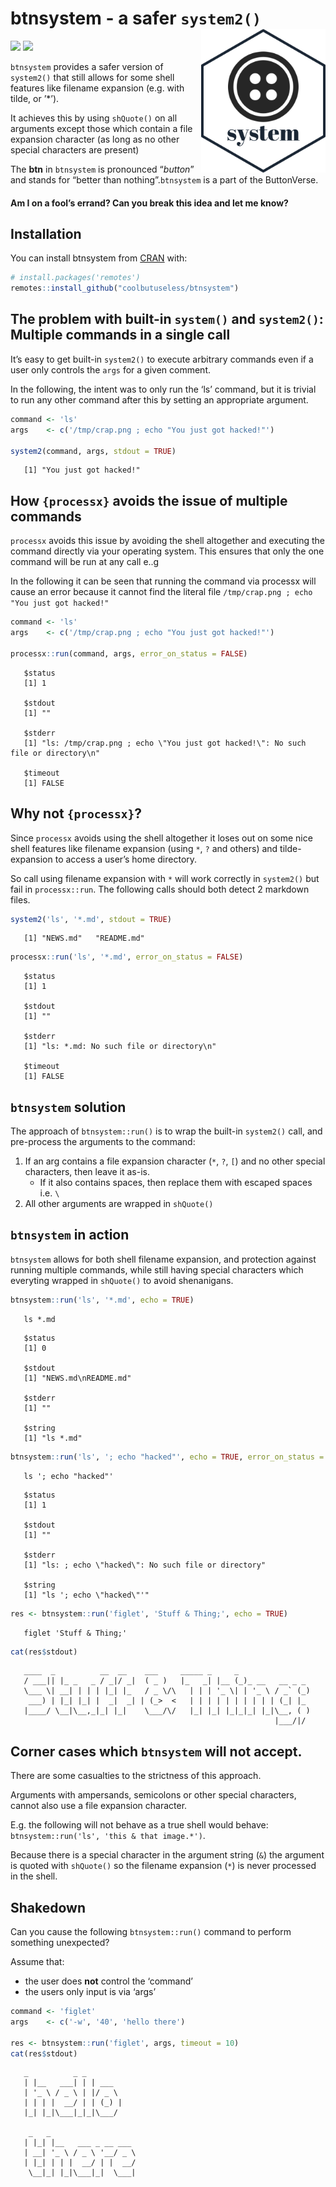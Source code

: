 
<!-- README.md is generated from README.Rmd. Please edit that file -->

# btnsystem - a safer `system2()` <img src="man/figures/logo.png" align="right" height=230/>

<!-- badges: start -->

![](http://img.shields.io/badge/cool-useless-green.svg)
![](http://img.shields.io/badge/button-verse-blue.svg)
<!-- badges: end -->

`btnsystem` provides a safer version of `system2()` that still allows
for some shell features like filename expansion (e.g. with tilde, or
’\*’).

It achieves this by using `shQuote()` on all arguments except those
which contain a file expansion character (as long as no other special
characters are present)

The **btn** in `btnsystem` is pronounced “*button*” and stands for
“better than nothing”.`btnsystem` is a part of the ButtonVerse.

#### Am I on a fool’s errand? Can you break this idea and let me know?

## Installation

You can install btnsystem from
[CRAN](https://github.com/coolbutuseless/btnsystem) with:

``` r
# install.packages('remotes')
remotes::install_github("coolbutuseless/btnsystem")
```

## The problem with built-in `system()` and `system2()`: Multiple commands in a single call

It’s easy to get built-in `system2()` to execute arbitrary commands even
if a user only controls the `args` for a given comment.

In the following, the intent was to only run the ‘ls’ command, but it is
trivial to run any other command after this by setting an appropriate
argument.

``` r
command <- 'ls'
args    <- c('/tmp/crap.png ; echo "You just got hacked!"')

system2(command, args, stdout = TRUE)
```

``` 
   [1] "You just got hacked!"
```

## How `{processx}` avoids the issue of multiple commands

`processx` avoids this issue by avoiding the shell altogether and
executing the command directly via your operating system. This ensures
that only the one command will be run at any call e..g

In the following it can be seen that running the command via processx
will cause an error because it cannot find the literal file
`/tmp/crap.png ; echo "You just got hacked!"`

``` r
command <- 'ls'
args    <- c('/tmp/crap.png ; echo "You just got hacked!"')

processx::run(command, args, error_on_status = FALSE)
```

``` 
   $status
   [1] 1
   
   $stdout
   [1] ""
   
   $stderr
   [1] "ls: /tmp/crap.png ; echo \"You just got hacked!\": No such file or directory\n"
   
   $timeout
   [1] FALSE
```

## Why not `{processx}`?

Since `processx` avoids using the shell altogether it loses out on some
nice shell features like filename expansion (using `*`, `?` and others)
and tilde-expansion to access a user’s home directory.

So call using filename expansion with `*` will work correctly in
`system2()` but fail in `processx::run`. The following calls should both
detect 2 markdown files.

``` r
system2('ls', '*.md', stdout = TRUE)
```

``` 
   [1] "NEWS.md"   "README.md"
```

``` r
processx::run('ls', '*.md', error_on_status = FALSE)
```

``` 
   $status
   [1] 1
   
   $stdout
   [1] ""
   
   $stderr
   [1] "ls: *.md: No such file or directory\n"
   
   $timeout
   [1] FALSE
```

## `btnsystem` solution

The approach of `btnsystem::run()` is to wrap the built-in `system2()`
call, and pre-process the arguments to the command:

1.  If an arg contains a file expansion character (`*`, `?`, `[`) and no
    other special characters, then leave it as-is.
      - If it also contains spaces, then replace them with escaped
        spaces i.e. `\`
2.  All other arguments are wrapped in `shQuote()`

## `btnsystem` in action

`btnsystem` allows for both shell filename expansion, and protection
against running multiple commands, while still having special characters
which everyting wrapped in `shQuote()` to avoid shenanigans.

``` r
btnsystem::run('ls', '*.md', echo = TRUE)
```

``` 
   ls *.md
```

``` 
   $status
   [1] 0
   
   $stdout
   [1] "NEWS.md\nREADME.md"
   
   $stderr
   [1] ""
   
   $string
   [1] "ls *.md"
```

``` r
btnsystem::run('ls', '; echo "hacked"', echo = TRUE, error_on_status = FALSE)
```

``` 
   ls '; echo "hacked"'
```

``` 
   $status
   [1] 1
   
   $stdout
   [1] ""
   
   $stderr
   [1] "ls: ; echo \"hacked\": No such file or directory"
   
   $string
   [1] "ls '; echo \"hacked\"'"
```

``` r
res <- btnsystem::run('figlet', 'Stuff & Thing;', echo = TRUE)
```

``` 
   figlet 'Stuff & Thing;'
```

``` r
cat(res$stdout)
```

``` 
   ____  _          __  __    ___     _____ _     _               
   / ___|| |_ _   _ / _|/ _|  ( _ )   |_   _| |__ (_)_ __   __ _ _ 
   \___ \| __| | | | |_| |_   / _ \/\   | | | '_ \| | '_ \ / _` (_)
    ___) | |_| |_| |  _|  _| | (_>  <   | | | | | | | | | | (_| |_ 
   |____/ \__|\__,_|_| |_|    \___/\/   |_| |_| |_|_|_| |_|\__, ( )
                                                           |___/|/
```

## Corner cases which `btnsystem` will not accept.

There are some casualties to the strictness of this approach.

Arguments with ampersands, semicolons or other special characters,
cannot also use a file expansion character.

E.g. the following will not behave as a true shell would behave:
`btnsystem::run('ls', 'this & that image.*')`.

Because there is a special character in the argument string (`&`) the
argument is quoted with `shQuote()` so the filename expansion (`*`) is
never processed in the shell.

## Shakedown

Can you cause the following `btnsystem::run()` command to perform
something unexpected?

Assume that:

  - the user does **not** control the ‘command’
  - the users only input is via ‘args’

<!-- end list -->

``` r
command <- 'figlet'
args    <- c('-w', '40', 'hello there')

res <- btnsystem::run('figlet', args, timeout = 10)
cat(res$stdout)
```

``` 
   _          _ _       
   | |__   ___| | | ___  
   | '_ \ / _ \ | |/ _ \ 
   | | | |  __/ | | (_) |
   |_| |_|\___|_|_|\___/ 
                         
    _   _                   
   | |_| |__   ___ _ __ ___ 
   | __| '_ \ / _ \ '__/ _ \
   | |_| | | |  __/ | |  __/
    \__|_| |_|\___|_|  \___|
```
